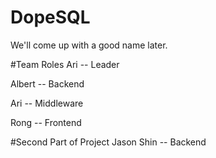 # DopeSQL
We'll come up with a good name later.

#Team Roles
Ari -- Leader

Albert -- Backend 

Ari -- Middleware

Rong -- Frontend


#Second Part of Project
Jason Shin -- Backend